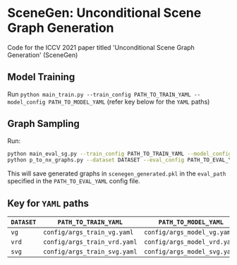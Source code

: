 # SceneGen: Unconditional Scene Graph Generation

Code for the ICCV 2021 paper titled 'Unconditional Scene Graph Generation' (SceneGen)

## Model Training

Run `python main_train.py --train_config PATH_TO_TRAIN_YAML --model_config PATH_TO_MODEL_YAML` (refer key below for the `YAML` paths)

## Graph Sampling

Run:

```bash
python main_eval_sg.py --train_config PATH_TO_TRAIN_YAML --model_config PATH_TO_MODEL_YAML --eval_config PATH_TO_EVAL_YAML
python p_to_nx_graphs.py --dataset DATASET --eval_config PATH_TO_EVAL_YAML
```

This will save generated graphs in `scenegen_generated.pkl` in the `eval_path` specified in the `PATH_TO_EVAL_YAML` config file.

## Key for `YAML` paths

| `DATASET` | `PATH_TO_TRAIN_YAML` | `PATH_TO_MODEL_YAML` | `PATH_TO_EVAL_YAML` |
| ------- | -------------------- | -------------------- | ------------------- |
| `vg` | `config/args_train_vg.yaml` | `config/args_model_vg.yaml` | `config/args_eval_vg.yaml` |
| `vrd` | `config/args_train_vrd.yaml` | `config/args_model_vrd.yaml` | `config/args_eval_vrd.yaml` |
| `svg` | `config/args_train_svg.yaml` | `config/args_model_svg.yaml` | `config/args_eval_svg.yaml` |
